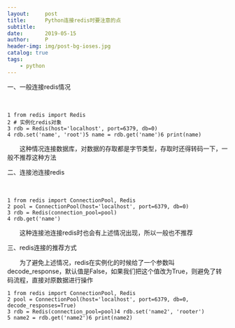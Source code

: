 ```yaml
---
layout:     post
title:      Python连接redis时要注意的点
subtitle:   
date:       2019-05-15
author:     P
header-img: img/post-bg-ioses.jpg
catalog: true
tags:
    - python
---
```

一、一般连接redis情况

　　

```
1 from redis import Redis
2 # 实例化redis对象
3 rdb = Redis(host='localhost', port=6379, db=0)
4 rdb.set('name', 'root')5 name = rdb.get('name')6 print(name)
```

　　这种情况连接数据库，对数据的存取都是字节类型，存取时还得转码一下，一般不推荐这种方法

二、连接池连接redis

　　

```
1 from redis import ConnectionPool, Redis
2 pool = ConnectionPool(host='localhost', port=6379, db=0)
3 rdb = Redis(connection_pool=pool)
4 rdb.get('name')
```

　　这种连接池连接redis时也会有上述情况出现，所以一般也不推荐

三、redis连接的推荐方式

　　为了避免上述情况，redis在实例化的时候给了一个参数叫decode_response，默认值是False，如果我们把这个值改为True，则避免了转码流程，直接对原数据进行操作

```
1 from redis import ConnectionPool, Redis
2 pool = ConnectionPool(host='localhost', port=6379, db=0, decode_responses=True)
3 rdb = Redis(connection_pool=pool)4 rdb.set('name2', 'rooter')
5 name2 = rdb.get('name2')6 print(name2)
```
